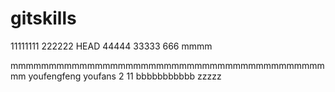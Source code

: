 # gitskills
11111111
222222
HEAD
44444
33333
666
mmmm

mmmmmmmmmmmmmmmmmmmmmmmmmmmmmmmmmmmmmmmmmmm
youfengfeng
youfans
2
11
bbbbbbbbbbb
zzzzz
